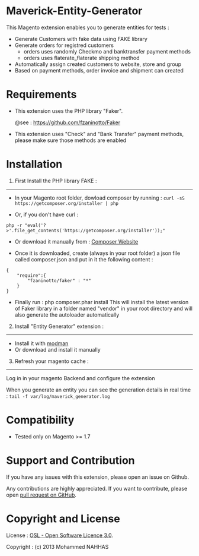 Maverick-Entity-Generator
=========================

This Magento extension enables you to generate entities for tests :

- Generate Customers with fake data using FAKE library
- Generate orders for registred customers
    - orders uses randomly Checkmo and banktransfer payment methods
    - orders uses flaterate_flaterate shipping method
- Automatically assign created customers to website, store and group
- Based on payment methods, order invoice and shipment can created

Requirements
============
- This extension uses the PHP library "Faker".

  @see : https://github.com/fzaninotto/Faker

- This extension uses "Check" and "Bank Transfer" payment methods, please make sure those methods are enabled

Installation
============
1. First Install the PHP library FAKE :
---------------------------------------
* In your Magento root folder, dowload composer by running :
```curl -sS https://getcomposer.org/installer | php```

* Or, if you don't have curl : 
```
php -r "eval('?>'.file_get_contents('https://getcomposer.org/installer'));"
```
* Or download it manually from : [Composer Website](http://getcomposer.org/download/)
    
      
* Once it is downloaded, create (always in your root folder) a json file called composer.json and put in it the following content :

```
{
    "require":{
        "fzaninotto/faker" : "*"
    }
}
```
     
     
* Finally run : php composer.phar install
  This will install the latest version of Faker library in a folder named "vendor" in your root directory and will also generate the autoloader automatically


2. Install "Entity Generator" extension :
-----------------------------------------

* Install it with [modman](https://github.com/colinmollenhour/modman/wiki)
* Or download and install it manually

3. Refresh your magento cache : 
-------------------------------
Log in in your magento Backend and configure the extension

When you generate an entity you can see the generation details in real time :
``` tail -f var/log/maverick_generator.log ```

Compatibility
=============
- Tested only on Magento >= 1.7

Support and Contribution
========================
If you have any issues with this extension, please open an issue on Github.

Any contributions are highly appreciated. If you want to contribute, please open [pull request on GitHub](https://help.github.com/articles/using-pull-requests).

Copyright and License
=====================
License   : [OSL - Open Software Licence 3.0](http://opensource.org/licenses/osl-3.0.php).

Copyright : (c) 2013 Mohammed NAHHAS
